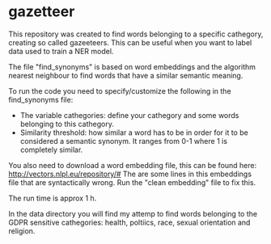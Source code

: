 # gazetteer

This repository was created to find words belonging to a specific cathegory, creating so called gazeeteers. This can be useful when you want to label data used to train a NER model.

The file "find_synonyms" is based on word embeddings and the algorithm nearest neighbour to find words that have a similar semantic meaning.

To run the code you need to specify/customize the following in the find_synonyms file:
- The variable cathegories: define your cathegory and some words belonging to this cathegory.
- Similarity threshold: how similar a word has to be in order for it to be considered a semantic synonym. It ranges from 0-1 where 1 is completely similar.

You also need to download a word embedding file, this can be found here:
http://vectors.nlpl.eu/repository/#
The are some lines in this embeddings file that are syntactically wrong. Run the "clean embedding" file to fix this. 

The run time is approx 1 h.

In the data directory you will find my attemp to find words belonging to the GDPR sensitive cathegories: health, poltiics, race, sexual orientation and religion.
